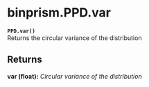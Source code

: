 # binprism.PPD.var
**`PPD.var()`** <br />
Returns the circular variance of the distribution

## Returns
**var (float):** *Circular variance of the distribution*
